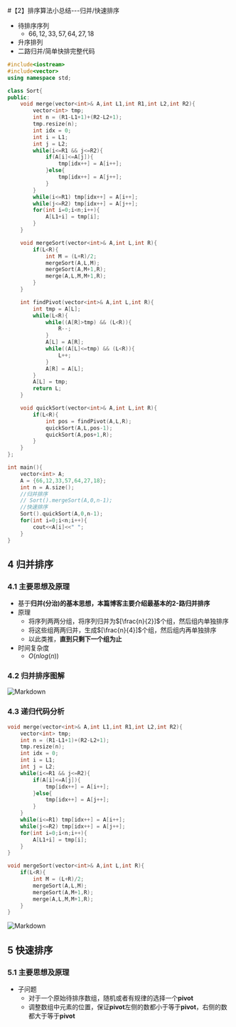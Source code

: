 #【2】排序算法小总结---归并/快速排序
- 待排序序列
    - ${66,12,33,57,64,27,18}$
- 升序排列
- 二路归并/简单快排完整代码
```cpp
#include<iostream>
#include<vector>
using namespace std;

class Sort{
public:
    void merge(vector<int>& A,int L1,int R1,int L2,int R2){
        vector<int> tmp;
        int n = (R1-L1+1)+(R2-L2+1);
        tmp.resize(n);
        int idx = 0;
        int i = L1;
        int j = L2;
        while(i<=R1 && j<=R2){
            if(A[i]<=A[j]){
                tmp[idx++] = A[i++];
            }else{
                tmp[idx++] = A[j++];
            }
        }
        while(i<=R1) tmp[idx++] = A[i++];
        while(j<=R2) tmp[idx++] = A[j++];
        for(int i=0;i<n;i++){
            A[L1+i] = tmp[i];
        }
    }

    void mergeSort(vector<int>& A,int L,int R){
        if(L<R){
            int M = (L+R)/2;
            mergeSort(A,L,M);
            mergeSort(A,M+1,R);
            merge(A,L,M,M+1,R);
        }
    }

    int findPivot(vector<int>& A,int L,int R){
        int tmp = A[L];
        while(L<R){
            while((A[R]>tmp) && (L<R)){
                R--;
            }
            A[L] = A[R];
            while((A[L]<=tmp) && (L<R)){
                L++;
            }
            A[R] = A[L];
        }
        A[L] = tmp;
        return L;
    }

    void quickSort(vector<int>& A,int L,int R){
        if(L<R){
            int pos = findPivot(A,L,R);
            quickSort(A,L,pos-1);
            quickSort(A,pos+1,R);
        }
    }
};

int main(){
    vector<int> A;
    A = {66,12,33,57,64,27,18};
    int n = A.size();
    //归并排序
    // Sort().mergeSort(A,0,n-1);
    //快速排序
    Sort().quickSort(A,0,n-1);    
    for(int i=0;i<n;i++){
        cout<<A[i]<<" ";
    }
}
```
## 4 归并排序
### 4.1 主要思想及原理
- 基于**归并(分治)**的基本思想，本篇博客主要介绍最基本的**2-路归并排序**
- 原理
    - 将序列两两分组，将序列归并为$[\frac{n}{2}]$个组，然后组内单独排序
    - 将这些组两两归并，生成$[\frac{n}{4}]$个组，然后组内再单独排序
    - 以此类推，**直到只剩下一个组为止**
- 时间复杂度
    - $O(nlog(n))$
### 4.2 归并排序图解
![Markdown](http://i2.bvimg.com/673646/3e76551fc526bb0a.jpg)

### 4.3 递归代码分析
```cpp
void merge(vector<int>& A,int L1,int R1,int L2,int R2){
    vector<int> tmp;
    int n = (R1-L1+1)+(R2-L2+1);
    tmp.resize(n);
    int idx = 0;
    int i = L1;
    int j = L2;
    while(i<=R1 && j<=R2){
        if(A[i]<=A[j]){
            tmp[idx++] = A[i++];
        }else{
            tmp[idx++] = A[j++];
        }
    }
    while(i<=R1) tmp[idx++] = A[i++];
    while(j<=R2) tmp[idx++] = A[j++];
    for(int i=0;i<n;i++){
        A[L1+i] = tmp[i];
    }
}

void mergeSort(vector<int>& A,int L,int R){
    if(L<R){
        int M = (L+R)/2;
        mergeSort(A,L,M);
        mergeSort(A,M+1,R);
        merge(A,L,M,M+1,R);
    }
}

```
![Markdown](http://i2.bvimg.com/673646/9a7c26851d68e345.png)

## 5 快速排序
### 5.1 主要思想及原理
- 子问题
    - 对于一个原始待排序数组，随机或者有规律的选择一个**pivot**
    - 调整数组中元素的位置，保证**pivot**左侧的数都小于等于**pivot**，右侧的数都大于等于**pivot**